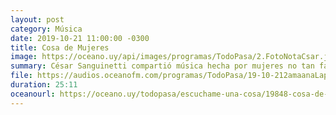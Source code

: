 ```yaml
---
layout: post
category: Música
date: 2019-10-21 11:00:00 -0300
title: Cosa de Mujeres
image: https://oceano.uy/api/images/programas/TodoPasa/2.FotoNotaCsar.jpg
summary: César Sanguinetti compartió música hecha por mujeres no tan famosas aunque no por ello menos talentosas. La selección de César forma con: Courtney Barnett. Bedouine, Angel Olsen, Mallu Magalhaes, Miren Iza, Patricia Vonne y Etta James.
file: https://audios.oceanofm.com/programas/TodoPasa/19-10-212amaanaLapeadeCesarconnovedadesmusicalesdemujeres.mp3
duration: 25:11
oceanourl: https://oceano.uy/todopasa/escuchame-una-cosa/19848-cosa-de-mujeres
---
```

